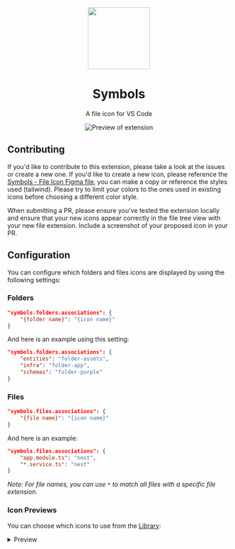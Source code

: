 <div align="center">

<img src="https://raw.githubusercontent.com/misolori/vscode-symbols/main/symbols.png" width="140" />

# Symbols

A file icon for VS Code

![Preview of extension](https://github.com/misolori/vscode-symbols/raw/main/preview.png)

</div>

## Contributing

If you'd like to contribute to this extension, please take a look at the issues or create a new one. If you'd like to create a new icon, please reference the [Symbols - File Icon Figma file](https://www.figma.com/file/HYLMyRbIdSbIJQlqnd9pSN/Symbols---File-Icons?node-id=20521%3A84115&t=PyBzZOlVG5TXyEdx-1), you can make a copy or reference the styles used (tailwind). Please try to limit your colors to the ones used in existing icons before choosing a different color style.

When submitting a PR, please ensure you've tested the extension locally and ensure that your new icons appear correctly in the file tree view with your new file extension. Include a screenshot of your proposed icon in your PR.

## Configuration

You can configure which folders and files icons are displayed by using the following settings:

### Folders

```json
"symbols.folders.associations": {
    "{folder name}": "{icon name}"
}
```

And here is an example using this setting:

```json
"symbols.folders.associations": {
    "entities": "folder-assets",
    "infra": "folder-app",
    "schemas": "folder-purple"
}
```

### Files

```json
"symbols.files.associations": {
    "{file name}": "{icon name}"
}
```

And here is an example:

```json
"symbols.files.associations": {
    "app.module.ts": "nest",
    "*.service.ts": "nest"
}
```

_Note: For file names, you can use `*` to match all files with a specific file extension._

### Icon Previews

You can choose which icons to use from the [Library](https://www.figma.com/file/HYLMyRbIdSbIJQlqnd9pSN/Symbols---File-Icons?node-id=20521%3A84115&t=PyBzZOlVG5TXyEdx-1):

<details>
<summary>Preview</summary>

|Name|Preview|
|--|--|
|folder-android|![folder-android](preview/folders/folder-android.png)|
|folder-actions|![folder-actions](preview/folders/folder-actions.png)|
|folder-angular|![folder-angular](preview/folders/folder-angular.png)|
|folder-app|![folder-app](preview/folders/folder-app.png)|
|folder-assets|![folder-assets](preview/folders/folder-assets.png)|
|folder-auth|![folder-auth](preview/folders/folder-auth.png)|
|folder-blue-code|![folder-blue-code](preview/folders/folder-blue-code.png)|
|folder-blue-outline|![folder-blue-outline](preview/folders/folder-blue-outline.png)|
|folder-blue|![folder-blue](preview/folders/folder-blue.png)|
|folder-config|![folder-config](preview/folders/folder-config.png)|
|folder-context|![folder-context](preview/folders/folder-context.png)|
|folder-core|![folder-core](preview/folders/folder-core.png)|
|folder-database|![folder-database](preview/folders/folder-database.png)|
|folder-drizzle|![folder-drizzle](preview/folders/folder-drizzle.png)|
|folder-effects|![folder-effects](preview/folders/folder-effects.png)|
|folder-facade|![folder-facade](preview/folders/folder-facade.png)|
|folder-firebase|![folder-firebase](preview/folders/folder-firebase.png)|
|folder-github|![folder-github](preview/folders/folder-github.png)|
|folder-gray-code|![folder-gray-code](preview/folders/folder-gray-code.png)|
|folder-gray-outline|![folder-gray-outline](preview/folders/folder-gray-outline.png)|
|folder-gray|![folder-gray](preview/folders/folder-gray.png)|
|folder-green-code|![folder-green-code](preview/folders/folder-green-code.png)|
|folder-green-outline|![folder-green-outline](preview/folders/folder-green-outline.png)|
|folder-green|![folder-green](preview/folders/folder-green.png)|
|folder-helpers|![folder-helpers](preview/folders/folder-helpers.png)|
|folder-images|![folder-images](preview/folders/folder-images.png)|
|folder-intefaces|![folder-intefaces](preview/folders/folder-intefaces.png)|
|folder-ios|![folder-ios](preview/folders/folder-ios.png)|
|folder-layout|![folder-layout](preview/folders/folder-layout.png)|
|folder-mail|![folder-mail](preview/folders/folder-mail.png)|
|folder-middleware|![folder-middleware](preview/folders/folder-middleware.png)|
|folder-models|![folder-models](preview/folders/folder-models.png)|
|folder-modules|![folder-modules](preview/folders/folder-modules.png)|
|folder-orange-code|![folder-orange-code](preview/folders/folder-orange-code.png)|
|folder-orange-outline|![folder-orange-outline](preview/folders/folder-orange-outline.png)|
|folder-orange|![folder-orange](preview/folders/folder-orange.png)|
|folder-prisma|![folder-prisma](preview/folders/folder-prisma.png)|
|folder-purple-code|![folder-purple-code](preview/folders/folder-purple-code.png)|
|folder-purple-outline|![folder-purple-outline](preview/folders/folder-purple-outline.png)|
|folder-purple|![folder-purple](preview/folders/folder-purple.png)|
|folder-red-code|![folder-red-code](preview/folders/folder-red-code.png)|
|folder-red-outline|![folder-red-outline](preview/folders/folder-red-outline.png)|
|folder-red|![folder-red](preview/folders/folder-red.png)|
|folder-reducer|![folder-reducer](preview/folders/folder-reducer.png)|
|folder-router|![folder-router](preview/folders/folder-router.png)|
|folder-selector|![folder-selector](preview/folders/folder-selector.png)|
|folder-shared|![folder-shared](preview/folders/folder-shared.png)|
|folder-sky-code|![folder-sky-code](preview/folders/folder-sky-code.png)|
|folder-sky-outline|![folder-sky-outline](preview/folders/folder-sky-outline.png)|
|folder-sky|![folder-sky](preview/folders/folder-sky.png)|
|folder-supabase|![folder-supabase](preview/folders/folder-supabase.png)|
|folder-target|![folder-target](preview/folders/folder-target.png)|
|folder-tina|![folder-tina](preview/folders/folder-tina.png)|
|folder-utils|![folder-utils](preview/folders/folder-utils.png)|
|folder-vercel|![folder-vercel](preview/folders/folder-vercel.png)|
|folder-yellow-code|![folder-yellow-code](preview/folders/folder-yellow-code.png)|
|folder-yellow-outline|![folder-yellow-outline](preview/folders/folder-yellow-outline.png)|
|folder-yellow|![folder-yellow](preview/folders/folder-yellow.png)|
|folder|![folder](preview/folders/folder.png)|
|angular-component|![angular-component](preview/files/angular-component.png)|
|angular-service|![angular-service](preview/files/angular-service.png)|
|angular|![angular](preview/files/angular.png)|
|astro|![astro](preview/files/astro.png)|
|audio|![audio](preview/files/audio.png)|
|babel|![babel](preview/files/babel.png)|
|biome|![biome](preview/files/biome.png)|
|brackets-blue|![brackets-blue](preview/files/brackets-blue.png)|
|brackets-gray|![brackets-gray](preview/files/brackets-gray.png)|
|brackets-green|![brackets-green](preview/files/brackets-green.png)|
|brackets-orange|![brackets-orange](preview/files/brackets-orange.png)|
|brackets-purple|![brackets-purple](preview/files/brackets-purple.png)|
|brackets-red|![brackets-red](preview/files/brackets-red.png)|
|brackets-sky|![brackets-sky](preview/files/brackets-sky.png)|
|brackets-yellow|![brackets-yellow](preview/files/brackets-yellow.png)|
|bun|![bun](preview/files/bun.png)|
|c|![c](preview/files/c.png)|
|capacitor|![capacitor](preview/files/capacitor.png)|
|clojure|![clojure](preview/files/clojure.png)|
|cloudflare-workers|![cloudflare-workers](preview/files/cloudflare-workers.png)|
|cmake|![cmake](preview/files/cmake.png)|
|code-blue|![code-blue](preview/files/code-blue.png)|
|code-gray|![code-gray](preview/files/code-gray.png)|
|code-green|![code-green](preview/files/code-green.png)|
|code-orange|![code-orange](preview/files/code-orange.png)|
|code-purple|![code-purple](preview/files/code-purple.png)|
|code-red|![code-red](preview/files/code-red.png)|
|code-sky|![code-sky](preview/files/code-sky.png)|
|code-yellow|![code-yellow](preview/files/code-yellow.png)|
|coffeescript|![coffeescript](preview/files/coffeescript.png)|
|coldfusion|![coldfusion](preview/files/coldfusion.png)|
|contentlayer|![contentlayer](preview/files/contentlayer.png)|
|cplus|![cplus](preview/files/cplus.png)|
|crystal|![crystal](preview/files/crystal.png)|
|csharp|![csharp](preview/files/csharp.png)|
|csv|![csv](preview/files/csv.png)|
|cucumber|![cucumber](preview/files/cucumber.png)|
|cypress|![cypress](preview/files/cypress.png)|
|dart|![dart](preview/files/dart.png)|
|database|![database](preview/files/database.png)|
|deno|![deno](preview/files/deno.png)|
|docker|![docker](preview/files/docker.png)|
|document|![document](preview/files/document.png)|
|drawio|![drawio](preview/files/drawio.png)|
|drizzle|![drizzle](preview/files/drizzle.png)|
|dts|![dts](preview/files/dts.png)|
|dune|![dune](preview/files/dune.png)|
|earthfile|![earthfile](preview/files/earthfile.png)|
|editorconfig|![editorconfig](preview/files/editorconfig.png)|
|elixir|![elixir](preview/files/elixir.png)|
|erlang|![erlang](preview/files/erlang.png)|
|eslint|![eslint](preview/files/eslint.png)|
|exe|![exe](preview/files/exe.png)|
|expressive-code|![expressive-code](preview/files/expressive-code.png)|
|firebase|![firebase](preview/files/firebase.png)|
|font|![font](preview/files/font.png)|
|fsharp|![fsharp](preview/files/fsharp.png)|
|func|[func](preview/files/func.png)|
|gatsby|![gatsby](preview/files/gatsby.png)|
|gear|![gear](preview/files/gear.png)|
|gif|![gif](preview/files/gif.png)|
|git|![git](preview/files/git.png)|
|github|![github](preview/files/github.png)|
|gleam|![gleam](preview/files/gleam.png)|
|go-mod|![go-mod](preview/files/go-mod.png)|
|go|![go](preview/files/go.png)|
|gradle|![gradle](preview/files/gradle.png)|
|graphql|![graphql](preview/files/graphql.png)|
|gulp|![gulp](preview/files/gulp.png)|
|h|![h](preview/files/h.png)|
|haml|![haml](preview/files/haml.png)|
|haskell|![haskell](preview/files/haskell.png)|
|http|![http](preview/files/http.png)|
|hugo|![hugo](preview/files/hugo.png)|
|i18n|![i18n](preview/files/i18n.png)|
|ignore|![ignore](preview/files/ignore.png)|
|image|![image](preview/files/image.png)|
|ionic|![ionic](preview/files/ionic.png)|
|java|![java](preview/files/java.png)|
|jenkins|![jenkins](preview/files/jenkins.png)|
|jest|![jest](preview/files/jest.png)|
|js-test|![js-test](preview/files/js-test.png)|
|js|![js](preview/files/js.png)|
|julia-markdown|![julia-markdown](preview/files/julia-markdown.png)|
|julia|![julia](preview/files/julia.png)|
|keystatic|![keystatic](preview/files/keystatic.png)|
|knip|![knip](preview/files/knip.png)|
|kotlin|![kotlin](preview/files/kotlin.png)|
|laravel|![laravel](preview/files/laravel.png)|
|license|![license](preview/files/license.png)|
|liquid|![liquid](preview/files/liquid.png)|
|lock|![lock](preview/files/lock.png)|
|lua|![lua](preview/files/lua.png)|
|lunaria|![lunaria](preview/files/lunaria.png)|
|markdoc|![markdoc](preview/files/markdoc.png)|
|markdown|![markdown](preview/files/markdown.png)|
|mdx|![mdx](preview/files/mdx.png)|
|minecraft|![minecraft](preview/files/minecraft.png)|
|nest|![nest](preview/files/nest.png)|
|nest-controller|![nest-controller](preview/files/nest-controller.png)|
|nest-service|![nest-service](preview/files/nest-service.png)|
|netlify|![netlify](preview/files/netlify.png)|
|next|![next](preview/files/next.png)|
|nix|![nix](preview/files/nix.png)|
|node|![node](preview/files/node.png)|
|nodemon|![nodemon](preview/files/nodemon.png)|
|notebook|![notebook](preview/files/notebook.png)|
|npm|![npm](preview/files/npm.png)|
|nunjucks|![nunjucks](preview/files/nunjucks.png)|
|nuxt|![nuxt](preview/files/nuxt.png)|
|ocaml|![ocaml](preview/files/ocaml.png)|
|panda|![panda](preview/files/panda.png)|
|patch|![patch](preview/files/patch.png)|
|pdf|![pdf](preview/files/pdf.png)|
|perl|![perl](preview/files/perl.png)|
|php|![php](preview/files/php.png)|
|pkl|![pkl](preview/files/pkl.png)|
|pnpm|![pnpm](preview/files/pnpm.png)|
|postcss|![postcss](preview/files/postcss.png)|
|prettier|![prettier](preview/files/prettier.png)|
|prisma|![prisma](preview/files/prisma.png)|
|proto|![proto](preview/files/proto.png)|
|pug|![pug](preview/files/pug.png)|
|pulumi|![pulumi](preview/files/pulumi.png)|
|puzzle|![puzzle](preview/files/puzzle.png)|
|python|![python](preview/files/python.png)|
|r|![r](preview/files/r.png)|
|razor|![razor](preview/files/razor.png)|
|react-test|![react-test](preview/files/react-test.png)|
|react-ts|![react-ts](preview/files/react-ts.png)|
|react|![react](preview/files/react.png)|
|redux-actions|![redux-actions](preview/files/redux-actions.png)|
|redux-effects|![redux-effects](preview/files/redux-effects.png)|
|redux-facade|![redux-facade](preview/files/redux-facade.png)|
|redux-reducer|![redux-reducer](preview/files/redux-reducer.png)|
|redux-selector|![redux-selector](preview/files/redux-selector.png)|
|rescript-interface|![rescript-interface](preview/files/rescript-interface.png)|
|rescript|![rescript](preview/files/rescript.png)|
|robot|![robot](preview/files/robot.png)|
|rome|![rome](preview/files/rome.png)|
|ruby|![ruby](preview/files/ruby.png)|
|rust|![rust](preview/files/rust.png)|
|sanity|![sanity](preview/files/sanity.png)|
|sass|![sass](preview/files/sass.png)|
|sbt|![sbt](preview/files/sbt.png)|
|scala|![scala](preview/files/scala.png)|
|severless|![severless](preview/files/severless.png)|
|shell|![shell](preview/files/shell.png)|
|solidity|![solidity](preview/files/solidity.png)|
|storybook|![storybook](preview/files/storybook.png)|
|stylelint|![stylelint](preview/files/stylelint.png)|
|stylus|![stylus](preview/files/stylus.png)|
|supabase|![supabase](preview/files/supabase.png)|
|svelte|![svelte](preview/files/svelte.png)|
|svelte-ts|![svelte-ts](preview/files/svelte-ts.png)|
|svg|![svg](preview/files/svg.png)|
|svx|![svx](preview/files/svx.png)|
|swc|![swc](preview/files/swc.png)|
|swift|![swift](preview/files/swift.png)|
|tailwind|![tailwind](preview/files/tailwind.png)|
|target|![target](preview/files/target.png)|
|terraform|![terraform](preview/files/terraform.png)|
|tex|![tex](preview/files/tex.png)|
|text|![text](preview/files/text.png)|
|ts-test|![ts-test](preview/files/ts-test.png)|
|ts|![ts](preview/files/ts.png)|
|tsconfig|![tsconfig](preview/files/tsconfig.png)|
|turborepo|![turborepo](preview/files/turborepo.png)|
|twig|![twig](preview/files/twig.png)|
|unocss|![unocss](preview/files/unocss.png)|
|v|![v](preview/files/v.png)|
|vanilla-extract|![vanilla-extract](preview/files/vanilla-extract.png)|
|vercel|![vercel](preview/files/vercel.png)|
|video|![video](preview/files/video.png)|
|visual-studio|![visual-studio](preview/files/visual-studio.png)|
|vite|![vite](preview/files/vite.png)|
|vitest|![vitest](preview/files/vitest.png)|
|vue|![vue](preview/files/vue.png)|
|webpack|![webpack](preview/files/webpack.png)|
|xml|![xml](preview/files/xml.png)|
|yaml|![yaml](preview/files/yaml.png)|
|yarn|![yarn](preview/files/yarn.png)|
|zig|![zig](preview/files/zig.png)|
|zip|![zip](preview/files/zip.png)|

</details>